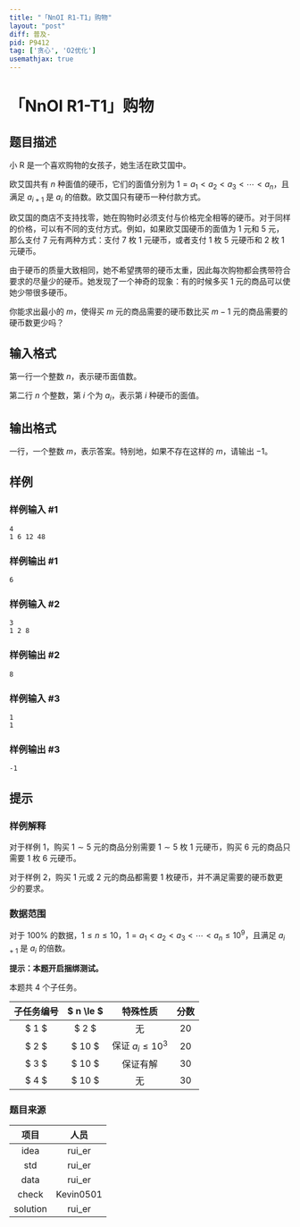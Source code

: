 ```yaml
---
title: "「NnOI R1-T1」购物"
layout: "post"
diff: 普及-
pid: P9412
tag: ['贪心', 'O2优化']
usemathjax: true
---
```


# 「NnOI R1-T1」购物
## 题目描述

小 R 是一个喜欢购物的女孩子，她生活在欧艾国中。

欧艾国共有 $n$ 种面值的硬币，它们的面值分别为 $1=a_1 < a_2 < a_3 < \cdots < a_n$，且满足 $a_{i+1}$ 是 $a_i$ 的倍数。欧艾国只有硬币一种付款方式。

欧艾国的商店不支持找零，她在购物时必须支付与价格完全相等的硬币。对于同样的价格，可以有不同的支付方式。例如，如果欧艾国硬币的面值为 $1$ 元和 $5$ 元，那么支付 $7$ 元有两种方式：支付 $7$ 枚 $1$ 元硬币，或者支付 $1$ 枚 $5$ 元硬币和 $2$ 枚 $1$ 元硬币。

由于硬币的质量大致相同，她不希望携带的硬币太重，因此每次购物都会携带符合要求的尽量少的硬币。她发现了一个神奇的现象：有的时候多买 $1$ 元的商品可以使她少带很多硬币。

你能求出最小的 $m$，使得买 $m$ 元的商品需要的硬币数比买 $m-1$ 元的商品需要的硬币数更少吗？
## 输入格式

第一行一个整数 $n$，表示硬币面值数。

第二行 $n$ 个整数，第 $i$ 个为 $a_i$，表示第 $i$ 种硬币的面值。
## 输出格式

一行，一个整数 $m$，表示答案。特别地，如果不存在这样的 $m$，请输出 $-1$。
## 样例

### 样例输入 #1
```
4
1 6 12 48
```
### 样例输出 #1
```
6
```
### 样例输入 #2
```
3
1 2 8
```
### 样例输出 #2
```
8
```
### 样例输入 #3
```
1
1
```
### 样例输出 #3
```
-1
```
## 提示

### 样例解释

对于样例 $1$，购买 $1\sim 5$ 元的商品分别需要 $1\sim 5$ 枚 $1$ 元硬币，购买 $6$ 元的商品只需要 $1$ 枚 $6$ 元硬币。

对于样例 $2$，购买 $1$ 元或 $2$ 元的商品都需要 $1$ 枚硬币，并不满足需要的硬币数更少的要求。

### 数据范围

对于 $100\%$ 的数据，$1\le n\le 10$，$1=a_1 < a_2 < a_3 < \cdots < a_n\le 10^9$，且满足 $a_{i+1}$ 是 $a_i$ 的倍数。

**提示：本题开启捆绑测试。**

本题共 $4$ 个子任务。

| 子任务编号 | $ n \le $ | 特殊性质 | 分数 |
|:-:|:-:|:-:|:-:|
| $ 1 $ | $ 2 $ | 无 | 20 |
| $ 2 $ | $ 10 $ | 保证 $a_i\le 10^3$ | 20 |
| $ 3 $ | $ 10 $ | 保证有解 | 30 |
| $ 4 $ | $ 10 $ | 无 | 30 |

### 题目来源

| 项目 | 人员 |
|:-:|:-:|
| idea | rui_er |
| std | rui_er |
| data | rui_er |
| check | Kevin0501 |
| solution | rui_er |
